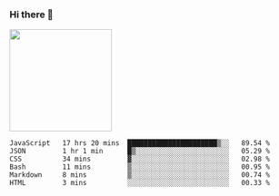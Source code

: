 ### Hi there 👋

<!--
**hwolf0610/hwolf0610** is a ✨ _special_ ✨ repository because its `README.md` (this file) appears on your GitHub profile.

Here are some ideas to get you started:

- 🔭 I’m currently working on ...
- 🌱 I’m currently learning ...
- 👯 I’m looking to collaborate on ...
- 🤔 I’m looking for help with ...
- 💬 Ask me about ...
- 📫 How to reach me: ...
- 😄 Pronouns: ...
- ⚡ Fun fact: ...
-->

<img height="180em" src="https://github-readme-stats.vercel.app/api?username=hwolf0610&show_icons=true&hide_border=true&&count_private=true&include_all_commits=true" />


<!--START_SECTION:waka-->

```text
JavaScript   17 hrs 20 mins  ██████████████████████▒░░   89.54 %
JSON         1 hr 1 min      █▒░░░░░░░░░░░░░░░░░░░░░░░   05.29 %
CSS          34 mins         ▓░░░░░░░░░░░░░░░░░░░░░░░░   02.98 %
Bash         11 mins         ▒░░░░░░░░░░░░░░░░░░░░░░░░   00.95 %
Markdown     8 mins          ▒░░░░░░░░░░░░░░░░░░░░░░░░   00.74 %
HTML         3 mins          ░░░░░░░░░░░░░░░░░░░░░░░░░   00.33 %
```

<!--END_SECTION:waka-->
